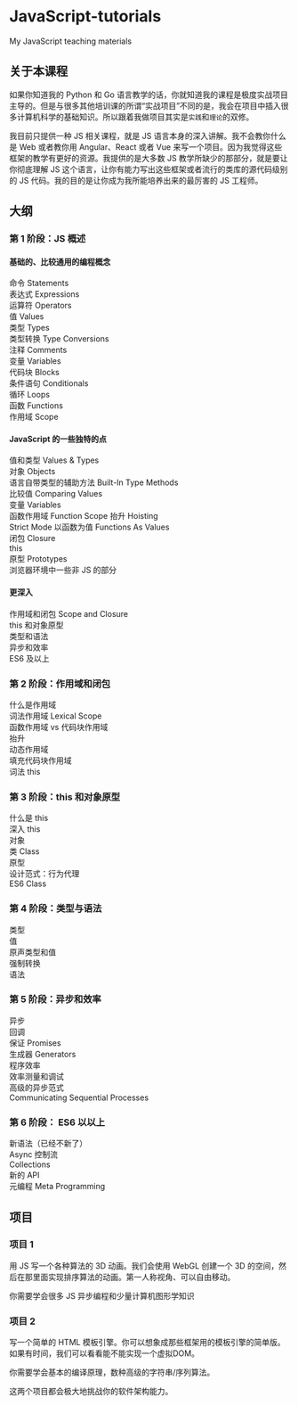 # JavaScript-tutorials
My JavaScript teaching materials

## 关于本课程
如果你知道我的 Python 和 Go 语言教学的话，你就知道我的课程是极度实战项目主导的。但是与很多其他培训课的所谓“实战项目”不同的是，我会在项目中插入很多计算机科学的基础知识。所以跟着我做项目其实是`实践`和`理论`的双修。

我目前只提供一种 JS 相关课程，就是 JS 语言本身的深入讲解。我不会教你什么是 Web 或者教你用 Angular、React 或者 Vue 来写一个项目。因为我觉得这些框架的教学有更好的资源。我提供的是大多数 JS 教学所缺少的那部分，就是要让你彻底理解 JS 这个语言，让你有能力写出这些框架或者流行的类库的源代码级别的 JS 代码。我的目的是让你成为我所能培养出来的最厉害的 JS 工程师。

## 大纲
### 第 1 阶段：JS 概述
#### 基础的、比较通用的编程概念
命令 Statements  
表达式 Expressions  
运算符 Operators  
值 Values  
类型 Types  
类型转换 Type Conversions  
注释 Comments  
变量 Variables  
代码块 Blocks  
条件语句 Conditionals  
循环 Loops  
函数 Functions  
作用域 Scope  
  
#### JavaScript 的一些独特的点
值和类型 Values & Types  
对象 Objects  
语言自带类型的辅助方法 Built-In Type Methods  
比较值 Comparing Values  
变量 Variables  
函数作用域 Function Scope
抬升 Hoisting  
Strict Mode
以函数为值 Functions As Values  
闭包 Closure  
this  
原型 Prototypes  
浏览器环境中一些非 JS 的部分  

#### 更深入
作用域和闭包 Scope and Closure  
this 和对象原型  
类型和语法  
异步和效率  
ES6 及以上  

### 第 2 阶段：作用域和闭包
什么是作用域  
词法作用域 Lexical Scope  
函数作用域 vs 代码块作用域  
抬升  
动态作用域  
填充代码块作用域  
词法 this  

### 第 3 阶段：this 和对象原型
什么是 this  
深入 this  
对象  
类 Class  
原型  
设计范式：行为代理  
ES6 Class  

### 第 4 阶段：类型与语法
类型  
值  
原声类型和值  
强制转换  
语法  

### 第 5 阶段：异步和效率
异步  
回调  
保证 Promises  
生成器 Generators  
程序效率  
效率测量和调试  
高级的异步范式  
Communicating Sequential Processes  

### 第 6 阶段： ES6 以以上
新语法（已经不新了）  
Async 控制流  
Collections  
新的 API  
元编程 Meta Programming


## 项目
### 项目 1
用 JS 写一个各种算法的 3D 动画。我们会使用 WebGL 创建一个 3D 的空间，然后在那里面实现排序算法的动画。第一人称视角、可以自由移动。

你需要学会很多 JS 异步编程和少量计算机图形学知识

### 项目 2
写一个简单的 HTML 模板引擎。你可以想象成那些框架用的模板引擎的简单版。如果有时间，我们可以看看能不能实现一个虚拟DOM。

你需要学会基本的编译原理，数种高级的字符串/序列算法。

这两个项目都会极大地挑战你的软件架构能力。
